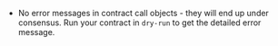 * No error messages in contract call objects - they will end up under consensus.
  Run your contract in `dry-run` to get the detailed error message.
